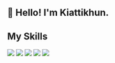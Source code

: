 <h2 >👋 Hello! I'm Kiattikhun.</h2>
<h4 >

</h4>
<h2 > My Skills </h2>
<div> <img src="https://img.shields.io/badge/HTML5-E34F26?style=for-the-badge&logo=html5&logoColor=white"  />
<img src="https://img.shields.io/badge/React-20232A?style=for-the-badge&logo=react&logoColor=61DAFB"  />
<img src="https://img.shields.io/badge/MySQL-00000F?style=for-the-badge&logo=mysql&logoColor=white"  />
<img src="https://img.shields.io/badge/Express.js-404D59?style=for-the-badge&logo=express&logoColor=green"  />
<img src="https://img.shields.io/badge/JavaScript-323330?style=for-the-badge&logo=javascript&logoColor=F7DF1E"  />

<div>



